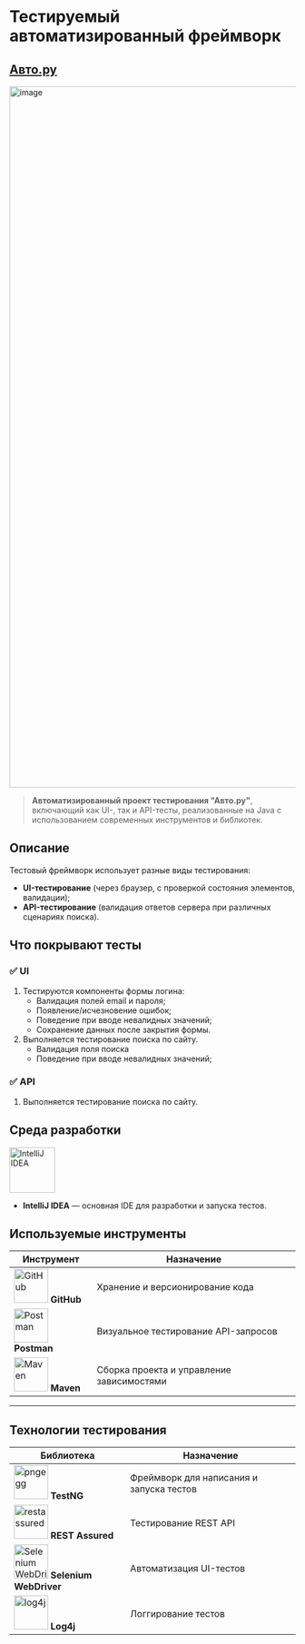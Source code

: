 
# Тестируемый автоматизированный фреймворк 
## [Авто.ру](https://auto.ru/)

<img width="2067" height="1236" alt="image" src="https://github.com/user-attachments/assets/1ab26bd5-9dfd-4fb2-bb1f-e1b94d450e60" />

> **Автоматизированный проект тестирования "Авто.ру"**, включающий как UI-, так и API-тесты, реализованные на Java с использованием современных инструментов и библиотек.

## Описание

Тестовый фреймворк использует разные виды тестирования:
- **UI-тестирование** (через браузер, с проверкой состояния элементов, валидации);
- **API-тестирование** (валидация ответов сервера при различных сценариях поиска).

## Что покрывают тесты

### ✅ UI

1. Тестируются компоненты формы логина:
   - Валидация полей email и пароля;
   - Появление/исчезновение ошибок;
   - Поведение при вводе невалидных значений;
   - Сохранение данных после закрытия формы.
2. Выполняется тестирование поиска по сайту.
   - Валидация поля поиска
   - Поведение при вводе невалидных значений;

### ✅ API

1. Выполняется тестирование поиска по сайту.

   
## Среда разработки

<img src="https://resources.jetbrains.com/storage/products/intellij-idea/img/meta/intellij-idea_logo_300x300.png" alt="IntelliJ IDEA" width="80"/>

- **IntelliJ IDEA** — основная IDE для разработки и запуска тестов.

## Используемые инструменты

| Инструмент                                                                                                                                                                                                                         | Назначение                               |
|------------------------------------------------------------------------------------------------------------------------------------------------------------------------------------------------------------------------------------|-------------------------------------------|
| <img src="https://img.icons8.com/material-outlined/48/000000/github.png" alt="GitHub" width="60"> **GitHub**                                                                                                                                                | Хранение и версионирование кода          |
| <img src="https://img.icons8.com/external-tal-revivo-color-tal-revivo/48/000000/external-postman-is-the-only-complete-api-development-environment-logo-color-tal-revivo.png" alt="Postman" width="60"> **Postman**                                          | Визуальное тестирование API-запросов      |
| <img src="https://camo.githubusercontent.com/07383d92002190b38a6ee8eac0baec1f8d73e3fb9b68aaf1c4b11b3deee8dbca/68747470733a2f2f7777772e7376677265706f2e636f6d2f73686f772f3337333832392f6d6176656e2e737667" alt="Maven" width="60">  **Maven** | Сборка проекта и управление зависимостями |


---

## Технологии тестирования

| Библиотека                                                                                                                                                                                                                                                                                                            | Назначение                                          |
|-----------------------------------------------------------------------------------------------------------------------------------------------------------------------------------------------------------------------------------------------------------------------------------------------------------------------|-----------------------------------------------------|
| <img width="60" alt="pngegg" src="https://github.com/user-attachments/assets/1993b38f-b275-4adc-b7e5-fece13b15830" /> **TestNG**                                                                                                                                                                                                                                                     | Фреймворк для написания и запуска тестов |
| <img width="60" alt="restassured" src="https://github.com/user-attachments/assets/b6302b20-2f34-4d5e-ab52-af5033544af7" /> **REST Assured**                                                                                                                                                                                                                                       | Тестирование REST API                     |
| <img src="https://camo.githubusercontent.com/03ea5cbad1fd5efa88109b9c7a0524974b52aa8f525a2defe0a8cc88a6eb1e94/68747470733a2f2f75706c6f61642e77696b696d656469612e6f72672f77696b6970656469612f636f6d6d6f6e732f642f64352f53656c656e69756d5f4c6f676f2e706e67" alt="Selenium WebDriver" width="60"> **Selenium WebDriver** | Автоматизация UI-тестов                   |
| <img width="60" alt="log4j" src="https://github.com/user-attachments/assets/f5e15077-f6d6-4e1b-8441-2e01aa8c30ac" /> **Log4j**                                                                                                                                                                                                                                                           | Логгирование тестов                                |







